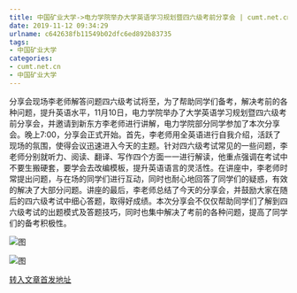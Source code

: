 ```yaml
---
title: 中国矿业大学->电力学院举办大学英语学习规划暨四六级考前分享会 | cumt.net.cn
date: 2019-11-12 09:34:29
urlname: c642638fb11549b02dfc6ed892b83735
tags: 
- 中国矿业大学
categories:
- cumt.net.cn
- 中国矿业大学
---
```

分享会现场李老师解答问题四六级考试将至，为了帮助同学们备考，解决考前的各种问题，提升英语水平，11月10日，电力学院举办了大学英语学习规划暨四六级考前分享会，并邀请到新东方李老师进行讲解，电力学院部分同学参加了本次分享会。晚上7:00，分享会正式开始。首先，李老师用全英语进行自我介绍，活跃了现场的氛围，使得会议迅速进入今天的主题。针对四六级考试常见的一些问题，李老师分别就听力、阅读、翻译、写作四个方面一一进行解读，他重点强调在考试中不要生搬硬套，要学会去改编模板，提升英语语言的灵活性。在讲座中，李老师时常提出问题，与在场的同学们进行互动，同时也耐心地回答了同学们的疑惑，有效的解决了大部分问题。讲座的最后，李老师总结了今天的分享会，并鼓励大家在随后的四六级考试中细心答题，取得好成绩。本次分享会不仅仅帮助同学们了解到四六级考试的出题模式及答题技巧，同时也集中解决了考前的各种问题，提高了同学们的备考积极性。

![图](http://xwzx.cumt.edu.cn/_upload/article/images/10/9d/2b36a66945a3a990400b0e4f8759/2b3b7496-7e31-4bb1-8f23-51a2c517ef00.jpg)

![图](http://xwzx.cumt.edu.cn/_upload/article/images/10/9d/2b36a66945a3a990400b0e4f8759/516ae3ac-8f98-499c-96d7-9a3774d95dc1.jpg)

[转入文章首发地址](http://xwzx.cumt.edu.cn/61/46/c523a549190/page.htm)